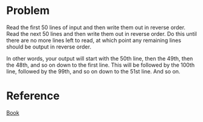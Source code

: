 # Problem
Read the first 50 lines of input and then write them out in reverse order. Read the next 50 lines and then write them out in reverse order. Do this until there are no more lines left to read, at which point any remaining lines should be output in reverse order.

In other words, your output will start with the 50th line, then the 49th, then the 48th, and so on down to the first line. This will be followed by the 100th line, followed by the 99th, and so on down to the 51st line. And so on.

# Reference
[Book](https://opendatastructures.org/ods-cpp/1_8_Discussion_Exercises.html)
